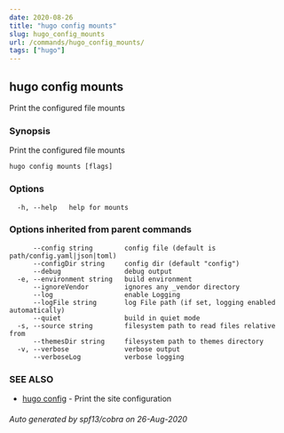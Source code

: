 ```yaml
---
date: 2020-08-26
title: "hugo config mounts"
slug: hugo_config_mounts
url: /commands/hugo_config_mounts/
tags: ["hugo"]
---
```

## hugo config mounts

Print the configured file mounts

### Synopsis

Print the configured file mounts

```
hugo config mounts [flags]
```

### Options

```
  -h, --help   help for mounts
```

### Options inherited from parent commands

```
      --config string        config file (default is path/config.yaml|json|toml)
      --configDir string     config dir (default "config")
      --debug                debug output
  -e, --environment string   build environment
      --ignoreVendor         ignores any _vendor directory
      --log                  enable Logging
      --logFile string       log File path (if set, logging enabled automatically)
      --quiet                build in quiet mode
  -s, --source string        filesystem path to read files relative from
      --themesDir string     filesystem path to themes directory
  -v, --verbose              verbose output
      --verboseLog           verbose logging
```

### SEE ALSO

* [hugo config](/commands/hugo_config/)	 - Print the site configuration

###### Auto generated by spf13/cobra on 26-Aug-2020
